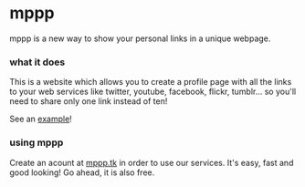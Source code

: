 # mppp

mppp is a new way to show your personal links in a unique webpage.

### what it does

This is a website which allows you to create a profile page with all the links to your web services like twitter, youtube, facebook, flickr, tumblr... so you'll need to share only one link instead of ten!

See an [example](http://mppp.tk/mppp)!

### using mppp

Create an acount at [mppp.tk](http://mppp.tk) in order to use our services. It's easy, fast and good looking! Go ahead, it is also free.